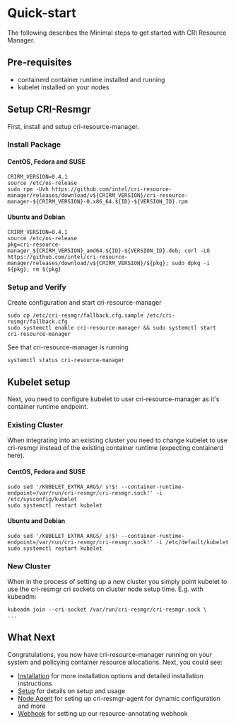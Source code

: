 # Quick-start

The following describes the Minimal steps to get started with CRI Resource
Manager.

## Pre-requisites

- containerd container runtime installed and running
- kubelet installed on your nodes

## Setup CRI-Resmgr

First, install and setup cri-resource-manager.

### Install Package

#### CentOS, Fedora and SUSE

```
CRIRM_VERSION=0.4.1
source /etc/os-release
sudo rpm -Uvh https://github.com/intel/cri-resource-manager/releases/download/v${CRIRM_VERSION}/cri-resource-manager-${CRIRM_VERSION}-0.x86_64.${ID}-${VERSION_ID}.rpm
```

#### Ubuntu and Debian
```
CRIRM_VERSION=0.4.1
source /etc/os-release
pkg=cri-resource-manager_${CRIRM_VERSION}_amd64.${ID}-${VERSION_ID}.deb; curl -LO https://github.com/intel/cri-resource-manager/releases/download/v${CRIRM_VERSION}/${pkg}; sudo dpkg -i ${pkg}; rm ${pkg}
```


### Setup and Verify

Create configuration and start cri-resource-manager
```
sudo cp /etc/cri-resmgr/fallback.cfg.sample /etc/cri-resmgr/fallback.cfg
sudo systemctl enable cri-resource-manager && sudo systemctl start cri-resource-manager
```

See that cri-resource-manager is running
```
systemctl status cri-resource-manager
```

## Kubelet setup

Next, you need to configure kubelet to user cri-resource-manager as it's
container runtime endpoint.

### Existing Cluster

When integrating into an existing cluster you need to change kubelet to use
cri-resmgr instead of the existing container runtime (expecting containerd
here).

#### CentOS, Fedora and SUSE
```
sudo sed '/KUBELET_EXTRA_ARGS/ s!$! --container-runtime-endpoint=/var/run/cri-resmgr/cri-resmgr.sock!' -i /etc/sysconfig/kubelet
sudo systemctl restart kubelet
```

#### Ubuntu and Debian
```
sudo sed '/KUBELET_EXTRA_ARGS/ s!$! --container-runtime-endpoint=/var/run/cri-resmgr/cri-resmgr.sock!' -i /etc/default/kubelet
sudo systemctl restart kubelet
```

### New Cluster

When in the process of setting up a new cluster you simply point kubelet to use
the cri-resmgr cri sockets on cluster node setup time. E.g. with kubeadm:
```
kubeadm join --cri-socket /var/run/cri-resmgr/cri-resmgr.sock \
...

```

## What Next

Congratulations, you now have cri-resource-manager running on your system and
policying container resource allocations. Next, you could see:
- [Installation](installation.md) for more installation options and detailed installation instructions
- [Setup](setup.md) for details on setup and usage
- [Node Agent](node-agent.md) for seting up cri-resmgr-agent for dynamic configuration and more
- [Webhook](webhook.md) for setting up our resource-annotating webhook

